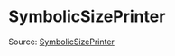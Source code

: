 # SymbolicSizePrinter

Source: [SymbolicSizePrinter](../csrc/device_lower/pass/alias_memory.cpp#L158)

